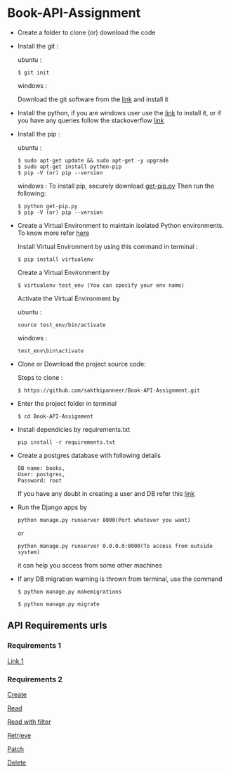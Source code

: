 # Book-API-Assignment

- Create a folder to clone (or) download the code
- Install the git :

    ubuntu :
    ```
    $ git init
    ```
    windows :

    Download the git software from the [link](https://git-scm.com/download/win) and install it


- Install the python, if you are windows user use the [link](https://www.python.org/downloads/) to install it, or if you have any queries follow the stackoverflow [link](https://stackoverflow.com/questions/21372637/installing-python-2-7-on-windows-8)

- Install the pip :

    ubuntu :
    ```
    $ sudo apt-get update && sudo apt-get -y upgrade
    $ sudo apt-get install python-pip
    $ pip -V (or) pip --version
    ```
    windows :
    To install pip, securely download [get-pip.py](https://bootstrap.pypa.io/get-pip.py)
    Then run the following:
    ```
    $ python get-pip.py
    $ pip -V (or) pip --version
    ```

- Create a Virtual Environment to maintain isolated Python environments. To know more refer [here](https://virtualenv.pypa.io/en/stable/)

    Install Virtual Environment by using this command in terminal :
    ```
    $ pip install virtualenv
    ```
    Create a Virtual Environment by
    ```
    $ virtualenv test_env (You can specify your env name)
    ```
    Activate the Virtual Environment by

    ubuntu :
    ```
    source test_env/bin/activate
    ```
    windows :
    ```
    test_env\bin\activate
    ```
- Clone or Download the project source code:

    Steps to clone :
    ```
    $ https://github.com/sakthipanneer/Book-API-Assignment.git
    ```
- Enter the project folder in terminal
    ```
    $ cd Book-API-Assignment
    ```
- Install dependicies by requirements.txt
    ```
    pip install -r requirements.txt
    ```
- Create a postgres database with following details
    ```
    DB name: books,
    User: postgres,
    Password: root
    ```
    If you have any doubt in creating a user and DB refer this [link](https://medium.com/coding-blocks/creating-user-database-and-adding-access-on-postgresql-8bfcd2f4a91e)
- Run the Django apps by
    ```
    python manage.py runserver 8000(Port whatever you want)
    ```
    or
    ```
    python manage.py runserver 0.0.0.0:8000(To access from outside system)
    ```
    it can help you access from some other machines
- If any DB migration warning is thrown from terminal, use the command
    ```
    $ python manage.py makemigrations

    $ python manage.py migrate
    ```

## API Requirements urls

### Requirements 1
[Link 1](http://localhost:8000/api/external-books/?name=Book)

### Requirements 2
[Create](http://localhost:8000/api/v1/books/)

[Read](http://localhost:8000/api/v1/books/)

[Read with filter](http://localhost:8000/api/v1/books?name=Book1)

[Retrieve](http://localhost:8000/api/v1/books/:id)

[Patch](http://localhost:8000/api/v1/books/:id)

[Delete](http://localhost:8000/api/v1/books/:id)

